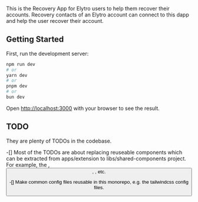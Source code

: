 This is the Recovery App for Elytro users to help them recover their accounts. Recovery contacts of an Elytro account can connect to this dapp and help the user recover their account.

## Getting Started

First, run the development server:

```bash
npm run dev
# or
yarn dev
# or
pnpm dev
# or
bun dev
```

Open [http://localhost:3000](http://localhost:3000) with your browser to see the result.

## TODO

They are plenty of TODOs in the codebase.

-[] Most of the TODOs are about replacing reuseable components which can be extracted from apps/extension to libs/shared-components project. For example, the <ProcessingTip/>, <Button/>, <ChainItem/>, etc.

-[] Make common config files reusable in this monorepo, e.g. the tailwindcss config files.

